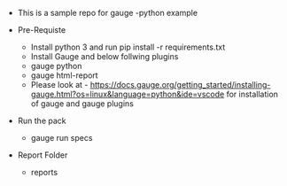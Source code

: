 - This is a sample repo for gauge -python example

- Pre-Requiste
  - Install python 3 and run pip install -r requirements.txt
  - Install Gauge and below follwing plugins
  - gauge python
  - gauge html-report
  - Please look at - https://docs.gauge.org/getting_started/installing-gauge.html?os=linux&language=python&ide=vscode for installation of gauge and gauge plugins

- Run the pack
  - gauge run specs

- Report Folder
  - reports    
